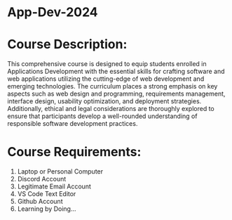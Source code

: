 # App-Dev-2024

# Course Description: 
This comprehensive course is designed to equip students enrolled in Applications Development with the essential skills for crafting software and web applications utilizing the cutting-edge of web development and emerging technologies. The curriculum places a strong emphasis on key aspects such as web design and programming, requirements management, interface design, usability optimization, and deployment strategies. Additionally, ethical and legal considerations are thoroughly explored to ensure that participants develop a well-rounded understanding of responsible software development practices.

# Course Requirements:
1. Laptop or Personal Computer
2. Discord Account
3. Legitimate Email Account
4. VS Code Text Editor
5. Github Account
6. Learning by Doing...


